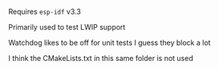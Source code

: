 Requires `esp-idf` v3.3

Primarily used to test LWIP support

Watchdog likes to be off for unit tests I guess they block a lot

I think the CMakeLists.txt in this same folder is not used